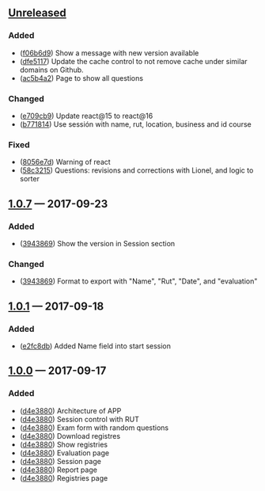 ## [Unreleased][]

### Added
- ([f06b6d9][]) Show a message with new version available
- ([dfe5117][]) Update the cache control to not remove cache under similar domains on Github.
- ([ac5b4a2][]) Page to show all questions

### Changed
- ([e709cb9][]) Update react@15 to react@16
- ([b771814][]) Use sessión with name, rut, location, business and id course

### Fixed
- ([8056e7d][]) Warning of react
- ([58c3215][]) Questions: revisions and corrections with Lionel, and logic to sorter

## [1.0.7][] — 2017-09-23
### Added
- ([3943869][]) Show the version in Session section

### Changed
- ([3943869][]) Format to export with "Name", "Rut", "Date", and "evaluation"

## [1.0.1][] — 2017-09-18
### Added
- ([e2fc8db][]) Added Name field into start session

## [1.0.0][] — 2017-09-17
### Added

- ([d4e3880][]) Architecture of APP
- ([d4e3880][]) Session control with RUT
- ([d4e3880][]) Exam form with random questions
- ([d4e3880][]) Download registres
- ([d4e3880][]) Show registries
- ([d4e3880][]) Evaluation page
- ([d4e3880][]) Session page
- ([d4e3880][]) Report page
- ([d4e3880][]) Registries page


[Unreleased]: https://github.com/JonDotsoy/otecnya-questions-offline/compare/v1.0.0...HEAD
[1.0.0]: https://github.com/JonDotsoy/otecnya-questions-offline/compare/9e5068f...v1.0.0
[1.0.1]: https://github.com/JonDotsoy/otecnya-questions-offline/compare/v1.0.0...v1.0.1
[1.0.7]: https://github.com/JonDotsoy/otecnya-questions-offline/compare/v1.0.1...v1.0.7
[d4e3880]: https://github.com/JonDotsoy/otecnya-questions-offline/commit/d4e3880
[e2fc8db]: https://github.com/JonDotsoy/otecnya-questions-offline/commit/e2fc8db
[3943869]: https://github.com/JonDotsoy/otecnya-questions-offline/commit/3943869
[e709cb9]: https://github.com/JonDotsoy/otecnya-questions-offline/commit/e709cb9
[8056e7d]: https://github.com/JonDotsoy/otecnya-questions-offline/commit/8056e7d
[f06b6d9]: https://github.com/JonDotsoy/otecnya-questions-offline/commit/f06b6d9
[dfe5117]: https://github.com/JonDotsoy/otecnya-questions-offline/commit/dfe5117
[58c3215]: https://github.com/JonDotsoy/otecnya-questions-offline/commit/58c3215
[ac5b4a2]: https://github.com/JonDotsoy/otecnya-questions-offline/commit/ac5b4a2
[b771814]: https://github.com/JonDotsoy/otecnya-questions-offline/commit/b771814
